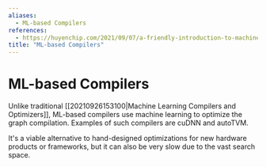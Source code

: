 ```yaml
---
aliases:
  - ML-based Compilers
references:
  - https://huyenchip.com/2021/09/07/a-friendly-introduction-to-machine-learning-compilers-and-optimizers.html
title: "ML-based Compilers"
---
```


# ML-based Compilers

Unlike traditional [[20210926153100|Machine Learning Compilers and Optimizers]], ML-based compilers use machine learning to optimize the graph compilation. Examples of such compilers are cuDNN and autoTVM.

It's a viable alternative to hand-designed optimizations for new hardware products or frameworks, but it can also be very slow due to the vast search space.